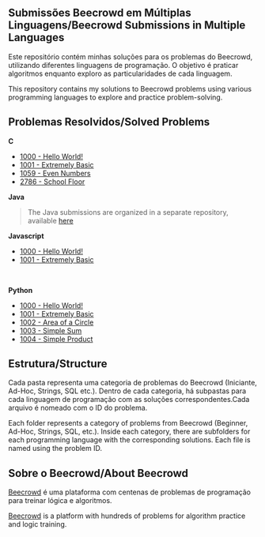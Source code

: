 ## Submissões Beecrowd em Múltiplas Linguagens/Beecrowd Submissions in Multiple Languages

Este repositório contém minhas soluções para os problemas do Beecrowd, utilizando diferentes linguagens de programação. O objetivo é praticar algoritmos enquanto exploro as particularidades de cada linguagem.

This repository contains my solutions to Beecrowd problems using various programming languages to explore and practice problem-solving.

## Problemas Resolvidos/Solved Problems

**C**

-   [1000 - Hello World!](iniciante-beginner/c/1000.c)
-   [1001 - Extremely Basic](iniciante-beginner/c/1001.c)
-   [1059 - Even Numbers](iniciante-beginner/c/1059.c)
-   [2786 - School Floor](iniciante-beginner/c/2786.c)

**Java**

> The Java submissions are organized in a separate repository, available [here](https://github.com/daCruzZzLeticia/beecrowd-java)

**Javascript**

-   [1000 - Hello World!](iniciante-beginner/javascript/1000.js)
-   [1001 - Extremely Basic](iniciante-beginner/javascript/1001.js)

</br>

**Python**

-   [1000 - Hello World!](iniciante-beginner/python/1000.py)
-   [1001 - Extremely Basic](iniciante-beginner/python/1001.py)
-   [1002 - Area of a Circle](iniciante-beginner/python/1002.py)
-   [1003 - Simple Sum](iniciante-beginner/python/1003.py)
-   [1004 - Simple Product](iniciante-beginner/python/1004.py)

## Estrutura/Structure

Cada pasta representa uma categoria de problemas do Beecrowd (Iniciante, Ad-Hoc, Strings, SQL etc.).
Dentro de cada categoria, há subpastas para cada linguagem de programação com as soluções correspondentes.Cada arquivo é nomeado com o ID do problema.

Each folder represents a category of problems from Beecrowd (Beginner, Ad-Hoc, Strings, SQL, etc.).
Inside each category, there are subfolders for each programming language with the corresponding solutions.
Each file is named using the problem ID.

## Sobre o Beecrowd/About Beecrowd

[Beecrowd](https://www.beecrowd.com.br) é uma plataforma com centenas de problemas de programação para treinar lógica e algoritmos.

[Beecrowd](https://www.beecrowd.com.br) is a platform with hundreds of problems for algorithm practice and logic training.
